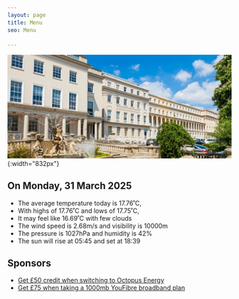 ```yaml
---
layout: page
title: Menu
seo: Menu

---
```


![Logo](/images/logo.jpg){:width="832px"}

<!-- weather_marker starts -->
## On Monday, 31 March 2025

- The average temperature today is 17.76˚C,
- With highs of 17.76˚C and lows of 17.75˚C,
- It may feel like 16.69˚C with few clouds
- The wind speed is 2.68m/s and visibility is 10000m
- The pressure is 1027hPa and humidity is 42%
- The sun will rise at 05:45 and set at 18:39

<!-- weather_marker ends -->

## Sponsors

- [Get £50 credit when switching to Octopus Energy](https://bit.ly/3oD1nnS)
- [Get £75 when taking a 1000mb YouFibre broadband plan](https://aklam.io/91zWhU?)



